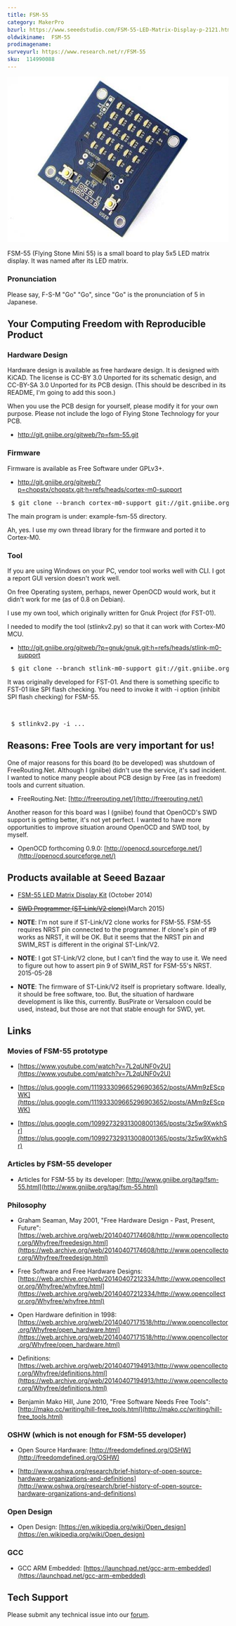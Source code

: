 ```yaml
---
title: FSM-55
category: MakerPro
bzurl: https://www.seeedstudio.com/FSM-55-LED-Matrix-Display-p-2121.html
oldwikiname:  FSM-55
prodimagename:
surveyurl: https://www.research.net/r/FSM-55
sku:  114990088
---
```

![](https://github.com/SeeedDocument/FSM-55/raw/master/img/FSM-55_board.jpg)

FSM-55 (Flying Stone Mini 55) is a small board to play 5x5 LED matrix
display.  It was named after its LED matrix.

###   Pronunciation

Please say, F-S-M "Go" "Go", since "Go" is the pronunciation of 5 in Japanese.

##   Your Computing Freedom with Reproducible Product

###   Hardware Design

Hardware design is available as free hardware design.  It is designed with KiCAD.
The license is CC-BY 3.0 Unported for its schematic design, and CC-BY-SA 3.0 Unported for its PCB design.
(This should be described in its README, I'm going to add this soon.)

When you use the PCB design for yourself, please modify it for your own purpose.  Please not include the logo of Flying Stone Technology for your PCB.

*   http://git.gniibe.org/gitweb/?p=fsm-55.git

###   Firmware

Firmware is available as Free Software under GPLv3+.

*   http://git.gniibe.org/gitweb/?p=chopstx/chopstx.git;h=refs/heads/cortex-m0-support
<pre> $ git clone --branch cortex-m0-support git://git.gniibe.org/chopstx/chopstx.git
</pre>

The main program is under: example-fsm-55 directory.

Ah, yes.  I use my own thread library for the firmware and ported it to Cortex-M0.

###   Tool

If you are using Windows on your PC, vendor tool works well with CLI.  I got a report GUI version doesn't work well.

On free Operating system, perhaps, newer OpenOCD would work, but it didn't work for me (as of 0.8 on Debian).

I use my own tool, which originally written for Gnuk Project (for FST-01).

I needed to modify the tool (stlinkv2.py) so that it can work with Cortex-M0 MCU.

*   http://git.gniibe.org/gitweb/?p=gnuk/gnuk.git;h=refs/heads/stlink-m0-support
<pre> $ git clone --branch stlink-m0-support git://git.gniibe.org/gnuk/gnuk.git
</pre>

It was originally developed for FST-01.  And there is something specific to FST-01 like SPI flash checking.  You need to invoke it with -i option (inhibit SPI flash checking) for FSM-55.

`
`

<pre> $ stlinkv2.py -i ...
</pre>

##   Reasons: Free Tools are very important for us!

One of major reasons for this board (to be developed) was shutdown of FreeRouting.Net.
Although I (gniibe) didn't use the service, it's sad incident.  I wanted to notice many people about PCB design by Free (as in freedom) tools and current situation.

*   FreeRouting.Net: [http://freerouting.net/](http://freerouting.net/)

Another reason for this board was I (gniibe) found that OpenOCD's SWD support is getting better, it's not yet perfect.  I wanted to have more opportunities to improve situation around OpenOCD and SWD tool, by myself.

*   OpenOCD forthcoming 0.9.0: [http://openocd.sourceforge.net/](http://openocd.sourceforge.net/)

##   Products available at Seeed Bazaar

*   [FSM-55 LED Matrix Display Kit](http://www.seeedstudio.com/depot/FSM55-LED-Matrix-Display-p-2121.html) (October 2014)

*   <s>[SWD Programmer (ST-Link/V2 clone)](http://www.seeedstudio.com/depot/STLink-V2-for-STM8-STM32-interface-programmer-p-2297.html)</s>(March 2015)

*   **NOTE**: I'm not sure if ST-Link/V2 clone works for FSM-55.  FSM-55 requires NRST pin connected to the programmer.  If clone's pin of #9 works as NRST, it will be OK.  But it seems that the NRST pin and SWIM_RST is different in the original ST-Link/V2.

*   **NOTE**: I got ST-Link/V2 clone, but I can't find the way to use it.  We need to figure out how to assert pin 9 of SWIM_RST for FSM-55's NRST.  2015-05-28

*   **NOTE**: The firmware of ST-Link/V2 itself is proprietary software.  Ideally, it should be free software, too.  But, the situation of hardware development is like this, currently.  BusPirate or Versaloon could be used, instead, but those are not that stable enough for SWD, yet.

##   Links

###   Movies of FSM-55 prototype

*   [https://www.youtube.com/watch?v=7L2qUNF0v2U](https://www.youtube.com/watch?v=7L2qUNF0v2U)

*   [https://plus.google.com/111933309665296903652/posts/AMm9zEScpWK](https://plus.google.com/111933309665296903652/posts/AMm9zEScpWK)

*   [https://plus.google.com/109927329313008001365/posts/3z5w9XwkhSr](https://plus.google.com/109927329313008001365/posts/3z5w9XwkhSr)

###   Articles by FSM-55 developer

*   Articles for FSM-55 by its developer: [http://www.gniibe.org/tag/fsm-55.html](http://www.gniibe.org/tag/fsm-55.html)

###   Philosophy

*   Graham Seaman, May 2001, "Free Hardware Design - Past, Present, Future": [https://web.archive.org/web/20140407174608/http://www.opencollector.org/Whyfree/freedesign.html](https://web.archive.org/web/20140407174608/http://www.opencollector.org/Whyfree/freedesign.html)

*   Free Software and Free Hardware Designs: [https://web.archive.org/web/20140407212334/http://www.opencollector.org/Whyfree/whyfree.html](https://web.archive.org/web/20140407212334/http://www.opencollector.org/Whyfree/whyfree.html)

*   Open Hardware definition in 1998: [https://web.archive.org/web/20140407171518/http://www.opencollector.org/Whyfree/open_hardware.html](https://web.archive.org/web/20140407171518/http://www.opencollector.org/Whyfree/open_hardware.html)

*   Definitions: [https://web.archive.org/web/20140407194913/http://www.opencollector.org/Whyfree/definitions.html](https://web.archive.org/web/20140407194913/http://www.opencollector.org/Whyfree/definitions.html)

*   Benjamin Mako Hill, June 2010, "Free Software Needs Free Tools": [http://mako.cc/writing/hill-free_tools.html](http://mako.cc/writing/hill-free_tools.html)

###   OSHW (which is not enough for FSM-55 developer)

*   Open Source Hardware: [http://freedomdefined.org/OSHW](http://freedomdefined.org/OSHW)

*   [http://www.oshwa.org/research/brief-history-of-open-source-hardware-organizations-and-definitions](http://www.oshwa.org/research/brief-history-of-open-source-hardware-organizations-and-definitions)

###   Open Design

*   Open Design: [https://en.wikipedia.org/wiki/Open_design](https://en.wikipedia.org/wiki/Open_design)

###   GCC

*   GCC ARM Embedded: [https://launchpad.net/gcc-arm-embedded](https://launchpad.net/gcc-arm-embedded)

## Tech Support
Please submit any technical issue into our [forum](http://forum.seeedstudio.com/). 